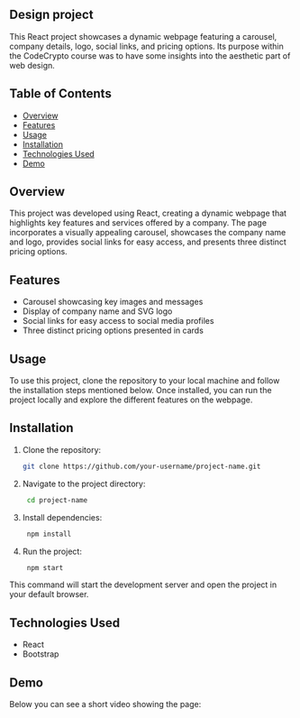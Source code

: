## Design project

This React project showcases a dynamic webpage featuring a carousel, company details, logo, social links, and pricing options. Its purpose within the CodeCrypto course was to have some insights into the aesthetic part of web design.

## Table of Contents
- [Overview](#overview)
- [Features](#features)
- [Usage](#usage)
- [Installation](#installation)
- [Technologies Used](#technologies-used)
- [Demo](#demo)

## Overview

This project was developed using React, creating a dynamic webpage that highlights key features and services offered by a company. The page incorporates a visually appealing carousel, showcases the company name and logo, provides social links for easy access, and presents three distinct pricing options.

## Features

- Carousel showcasing key images and messages
- Display of company name and SVG logo
- Social links for easy access to social media profiles
- Three distinct pricing options presented in cards

## Usage

To use this project, clone the repository to your local machine and follow the installation steps mentioned below. Once installed, you can run the project locally and explore the different features on the webpage.

## Installation

1. Clone the repository:

   ```bash
   git clone https://github.com/your-username/project-name.git

2. Navigate to the project directory:

   ```bash
    cd project-name

3. Install dependencies:

   ```bash
    npm install

4. Run the project:

   ```bash
    npm start

This command will start the development server and open the project in your default browser.

## Technologies Used
- React
- Bootstrap

## Demo

Below you can see a short video showing the page:
